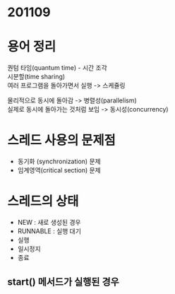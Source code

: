 

# 201109

# 용어 정리
퀀텀 타임(quantum time) - 시간 조각  
시분할(time sharing)  
여러 프로그램을 돌아가면서 실행 -> 스케쥴링

물리적으로 동시에 돌아감 -> 병렬성(parallelism)  
실제로 동시에 돌아가는 것처럼 보임 -> 동시성(concurrency)

# 스레드 사용의 문제점
- 동기화 (synchronization) 문제
- 임계영역(critical section) 문제

# 스레드의 상태

- NEW : 새로 생성된 경우
- RUNNABLE : 실행 대기
- 실행
- 일시정지
- 종료

## start() 메서드가 실행된 경우

